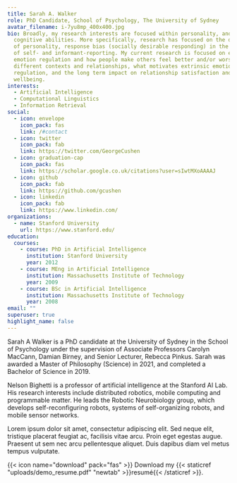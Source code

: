 ```yaml
---
title: Sarah A. Walker
role: PhD Candidate, School of Psychology, The University of Sydney
avatar_filename: i-7yu8mp_400x400.jpg
bio: Broadly, my research interests are focused within personality, and
  cognitive abilities. More specifically, research has focused on the dark triad
  of personality, response bias (socially desirable responding) in the context
  of self- and informant-reporting. My current research is focused on extrinsic
  emotion regulation and how people make others feel better and/or worse across
  different contexts and relationships, what motivates extrinsic emotion
  regulation, and the long term impact on relationship satisfaction and personal
  wellbeing.
interests:
  - Artificial Intelligence
  - Computational Linguistics
  - Information Retrieval
social:
  - icon: envelope
    icon_pack: fas
    link: /#contact
  - icon: twitter
    icon_pack: fab
    link: https://twitter.com/GeorgeCushen
  - icon: graduation-cap
    icon_pack: fas
    link: https://scholar.google.co.uk/citations?user=sIwtMXoAAAAJ
  - icon: github
    icon_pack: fab
    link: https://github.com/gcushen
  - icon: linkedin
    icon_pack: fab
    link: https://www.linkedin.com/
organizations:
  - name: Stanford University
    url: https://www.stanford.edu/
education:
  courses:
    - course: PhD in Artificial Intelligence
      institution: Stanford University
      year: 2012
    - course: MEng in Artificial Intelligence
      institution: Massachusetts Institute of Technology
      year: 2009
    - course: BSc in Artificial Intelligence
      institution: Massachusetts Institute of Technology
      year: 2008
email: ""
superuser: true
highlight_name: false
---
```

Sarah A Walker is a PhD candidate at the University of Sydney in the School of Psychology under the supervision of Associate Professors Carolyn MacCann, Damian Birney, and Senior Lecturer, Rebecca Pinkus.  Sarah was awarded a Master of Philosophy (Science) in 2021, and completed a Bachelor of Science in 2019.



Nelson Bighetti is a professor of artificial intelligence at the Stanford AI Lab. His research interests include distributed robotics, mobile computing and programmable matter. He leads the Robotic Neurobiology group, which develops self-reconfiguring robots, systems of self-organizing robots, and mobile sensor networks.

Lorem ipsum dolor sit amet, consectetur adipiscing elit. Sed neque elit, tristique placerat feugiat ac, facilisis vitae arcu. Proin eget egestas augue. Praesent ut sem nec arcu pellentesque aliquet. Duis dapibus diam vel metus tempus vulputate.

{{< icon name="download" pack="fas" >}} Download my {{< staticref "uploads/demo_resume.pdf" "newtab" >}}resumé{{< /staticref >}}.